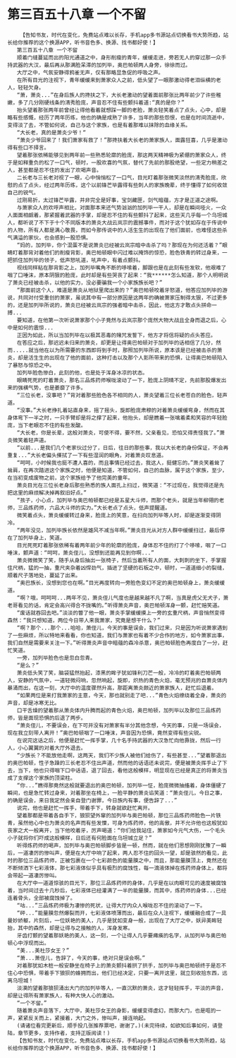 # 第三百五十八章 一个不留
        【告知书友，时代在变化，免费站点难以长存，手机app多书源站点切换看书大势所趋，站长给你推荐的这个换源APP，听书音色多、换源、找书都好使！】
       第三百五十八章 一个不留
       顺着门缝蔓延而出的阳光通道之中，身形削瘦的青年，缓缓走进，旁若无人的穿过那一众手持武器的大汉，最后再从那满脸呆滞的加列毕，奥巴帕顿两人身旁，徐徐而过。
       大厅之中，气氛安静得鸦雀无声，仅有那略显急促的呼吸之声。
       在所有目光的注视下，青年缓缓来到萧家众人之前，低头望了一眼那激动得老泪纵横的老人，轻轻欠身。
       “萧，萧炎...”在身后族人的搀扶之下，大长老激动的望着面前那张比两年前少了许些稚嫩，多了几分刚硬线条的清秀脸庞，声音忍不住有些颤抖着道:“真的是你？”
       抬头望着那张两年前曾经让得他看着就想踩一脚的老脸，萧炎轻笑着点了点头，心中，却是略有些感慨，经历了两年历练，他也的确是成熟了许多，当年的那些怨恨，也是在时间流逝中，变得淡了去，不管如何说，自己与这个家族，也是有着那难以抹除的血缘关系。
       “大长老，真的是萧炎少爷！“
       “萧炎少爷回来了！我们萧家有救了！”那搀扶着大长老的萧家族人，面露狂喜，几乎是激动得有些口不择言。
       望着那张依稀能够见到两年前一些熟悉轮廓的脸庞，那这两天精神极为紧绷的萧家众人，终于是如释重负的松了一口气，顿时，一股欢喜的气氛，替代了先前的那股绝望，一些定力稍差之人，甚至都是忍不住的发出了欢喝声音。
       二长老与三长老对视了一眼，心中悄悄松了一口气，目光盯着那张微笑淡然的清秀脸庞，欣慰的点了点头，经过两年历练，这个以前锋芒毕露得有些刺人的家族晚辈，终于懂得了如何收敛自己的锐气。
       过刚易折，太过锋芒毕露，并非完全是好事，宝剑藏匣，剑气暗蕴，方才是正道之途啊。
       与萧家众人的欢呼声相比，对面那本来还气势汹汹的加列毕一干人，却是在瞬间哑火，一众人面面相觑着，那紧握着武器的手掌，却是忍不住的有些颤抖了起来，这些天几乎每一个乌坦城人，都听说了不下于十个不同版本的萧炎大战云岚宗的震撼事件，而对于这个犹如存在于传说中的人物，所有人都是满心敬畏，而如今那传说中的人活生生的出现在了他们面前，也难怪这些杀气满溢的家伙，也会感到一股恐惧。
       “妈的，加列毕，你个混蛋不是说萧炎已经被云岚宗暗中击杀了吗？那现在为何还活着？”眼睛盯着那背对着他们的削瘦背影，奥巴帕顿眼中闪过难以掩饰的惊恐，脸色铁青的转过身来，一把抓住加列毕的领子，低声怒吼道，吼声中，有着点颤抖。
       视线同样粘在那背影之上，加列毕嘴角不断的哆嗦着，脚跟也是在此刻有些发软，他艰难了咽了口唾沫，原本阴狠的脸庞，此时却是有些哭丧了起来：“我******怎么知道，那个人明明说了萧炎已经被击杀，以他的实力，没必要骗我一个小家族族长吧？”
       “那面前这个人，难道是萧炎从地狱里爬出来的？”奥巴帕顿咬着牙怒道，他答应加列毕的游说，共同对付受重创的萧家，虽说其中有一部分原因是这两年的确被萧家压制得太狠，不过更多的，还是加列毕所说的，萧炎已经被云岚宗的强者暗中击杀，因此，他这方才敢点头拼命一搏...
       要知道，在他第一次听说萧家那个小子竟然与云岚宗那个庞然大物大战且全身而退之后，心中是如何的震惊...
       正因为如此，所以当加列毕在以极其恶毒的赌咒发誓下，他方才将信将疑的点头答应。
       在答应之后，那迟迟未归来的萧炎，却更是让得奥巴帕顿对于加列毕的话相信了几分，然而.....就当他在以为所需要的东西即将到手时，那照加列毕所说，原本该是已经被击杀的萧炎，却是活生生的出现在了他的面前，这种打击以及那个人影所带来的恐惧，让得奥巴帕顿陷入了暴怒与惊恐之中。
       加列毕脸色惨白，此刻的他，也是处于浑身冰凉的状态。
       眼睛死死的盯着萧炎，那名三品炼药师喉咙滚动了一下，脸庞上阴晴不定，先前那股爆发出来的强横气势，也是萎靡了许多。
       “三位长老，没事吧？”背对着那些脸色各不相同的人，萧炎望着三位长老苍白的脸色，轻声道。
       “没事。”大长老挣扎着站直身来，摇了摇头，旋即脸庞肃穆的对着萧炎缓缓弯身，然而在其身体弯下一半之时，一只手臂却是将之撑了起来，他抬头，却是瞧着一张噙着柔和笑容的年轻脸庞，当下老眼忍不住的有些发酸。
       “大长老，你是长辈，这般对萧炎，可使不得，要不然，父亲看见，恐怕又得责怪我了。”萧炎微笑着轻声道。
       “以前...是我们几个老家伙过分了，日后，往日的那些事，我以大长老的身份保证，不会再重复...”大长老偏头搽拭了一下有些湿润的眼角，对着萧炎叹息道。
       “呵呵，小时候我也挺不遭人喜的，而且事情已经过去，我这人，挺健忘的。”萧炎笑着耸了耸肩，在再次踏进这个家族之时，他便是知道，不管如何，自己的血脉，属于这个家族，至少，在当初变成废物之前，这个家族给予了他完美的童年。
       萧炎目光在三位长老身后那些熟悉的族人面孔上扫过，微笑道：“不过现在，我觉得还是先把这里的麻烦解决掉再叙旧好点。”
       “孩子，小心点，加列毕与奥巴帕顿都已经是五星大斗师，而那个老头，就是当年柳翎的老师，三品炼药师，六品大斗师的实力。”大长老点了点头，低声提醒道。
       微笑着点头，萧炎缓缓转过身来，脸庞上的笑意，在扫向加列毕等人时，却是逐渐变得阴冷。
       “两年没见，加列毕族长依然是雄风不减当年啊。”萧炎目光从对方人群中缓缓扫过，最后停在了加列毕身上，笑道。
       目光死死盯着那张依稀有着两年前少年的轮廓的脸庞，身体忍不住的打了个哆嗦，咽了一口唾沫，颤声道：“呵呵，萧炎侄儿，没想到还能再见到你啊...”
       萧炎微微笑了笑，随手从身后抽出一张椅子，然后当着所有人的面，大刺刺的坐下，手掌握住尺柄，猛的一抽，重尺夹杂着凶悍劲气，插进了坚硬的石板之中，顿时，一道道细小的裂缝，顺着尺子落地处，蔓延了出来。
       “奥巴族长，没想到您也在啊。”目光再度转向一旁脸色变幻不定的奥巴帕顿身上，萧炎缓缓道。
       “啊？哦，呵呵呵...两年不见，萧炎侄儿气度也是越来越不凡了啊，当真是虎父无犬子，萧老哥看见的话，肯定会高兴得合不拢嘴的。”听得萧炎声音，奥巴帕顿浑身一颤，赶忙赔笑道。
       “废话就吞回去吧。”淡淡的瞥了他一眼，萧炎手掌缓缓摸上一旁的玄重尺柄，声音悄然变得森然：“我只想知道，两位今日带人来我萧家，究竟是想干什么？”
       “啊？那个...那个...哈哈，萧侄儿，今天的事是误会，我们过来，只是因为听说萧家遇到了一些麻烦，所以特地来看看，你也知道，我们与萧家也有着不少合作的地方，如今萧家出事，我们自然是需要来关注一下。”听得萧炎声音中暗蕴的森冷杀意，奥巴帕顿脸色再度白了一分，赶忙笑道。
       一旁，加列毕脸色也是忽白忽青。
       “是么？”
       萧炎低头笑了笑，脑袋猛然抬起，漆黑的眸子犹如锋利刀芒一般，冷冷的盯着奥巴帕顿两人，安静的气氛中，一道轻微闷响，忽然响起，旋即，炽热的青色火焰，毫无预兆的自萧炎体内暴涌而出，在这一刻，大厅中的温度骤然升高，那距离萧炎颇近的萧家族人，赶忙后退着。
       “如果两位是来打我萧家的主意，今天，那也就别走了吧...”青色火焰缭绕着全身，萧炎的声音，却是冰寒无比。
       口干舌燥的望着那从萧炎体内升腾而起的青色火焰，奥巴帕顿，加列毕以及那位三品炼药师，皆是面现恐惧的后退了两步。
       “萧炎侄儿，不要误会，在下可并没有对萧家有半分其他念想，今天的事，只是一场误会，现在我立刻带人离开！”奥巴帕顿咽了一口唾沫，声音因为恐惧，竟然变得有些尖锐。
       在说完这话之后，他便是赶忙一挥手掌，几十名手持武器的大汉急忙向他靠拢，然后一行人，小心翼翼的对着大厅外退去。
       “少族长？不能放他走啊，这两天，我们不少族人被他们给伤了，有些甚至...”望着那退出的奥巴帕顿，性子急躁的三长老忍不住出声道，然而他的话语还未说完，便是被萧炎挥手止了下去，当下，他也只得咽下口中话语，退了回去，看他这般模样，明显现在已经是真正的将萧炎当成了支撑这个家族的顶梁柱。
       “你...”瞧得那竟然这般就要退出的奥巴帕顿，加列毕一怔，脸庞微微抽搐着，身体僵硬了瞬间，也是急忙转过身来，对着那坐在椅上，一脸平静的萧炎谄笑道：“萧炎侄儿，今日之事，的确是误会，来日我定然会亲自登门谢罪，今日族内有事，便告辞了...”
       说完，他也是赶忙一挥手，带着手下，转身就欲赶忙离开。
       望着那都是带着各自手下，狼狈望外窜的加列毕与奥巴帕顿，那位三品炼药师脸色一片铁青，虽然他心中也为萧炎的名声而有些发憟，可身为炼药师，他的高傲，并不允许他也这般犹如丧家之犬一般离开，当下他咬着牙，厉声喝道：“你们给我站住，萧家如今元气大伤，一个毛头小子就将你们吓成这般模样，日后还有何脸面在乌坦城立足？”
       听得炼药师的喝声，加列毕与奥巴帕顿脚步皆是一顿，然而，就在他们思想刚刚犹豫了一瞬后，一道凄厉的惨叫声，便是在大厅中响了起来，两人忍不住的回头一望，却是骇然的看见，此时的那位三品炼药师，正被包裹在一个七彩颜色的能量膜之中，而且，那能量膜顶上，竟然还在不断倾洒下七彩液体，那七彩液体似乎具有极烈的腐蚀性，每一滴液体掉在炼药师身体上，都将会带起一道凄厉惨叫。
       在大厅中一道道惊骇的目光下，那位三品炼药师的身体，几乎是在以肉眼可见的速度被腐蚀着，当时间过去十几秒后，七彩液体已经灌满了一半的能量膜，而其中，炼药师的身体...已经连着骨头，全部被腐蚀掉了。
       “咕...”三品炼药师极为凄惨的死状，让得大厅内众人喉咙忍不住的滚动了一下。
       “砰...”能量膜忽然爆裂而开，七彩液体喷薄而出，最后在众人注视下，缓缓融合成了一具曼妙娇躯，片刻后，一位妖艳的美人，几乎是犹如变身一般，出现在了大厅之中，妖异美眸轻抬，其中的森然，却是让得与之接触的人，浑身发寒。
       牙齿打颤的望着那妖艳的美人，这一刻，一个让得人几乎要瘫痪的名字，从加列毕与奥巴帕顿心中浮现而出。
       “美...美杜莎女王？”
       “萧...萧侄儿，告辞了，今天的事，绝对只是误会啊。”
       对着那犹如木桩一般安静坐在椅子上的萧炎颤抖着拱了拱手，加列毕与奥巴帕顿终于是忍不住心中恐惧，带着手下狼狈的蜂拥而出，他们已经决定，只要一离开这里，就立刻收拾东西，远离乌坦城！
       淡漠的望着那狼狈涌出大门的加列毕等人，一直沉默的萧炎，这才轻轻挥手，平淡的声音，却是让得所有萧家族人，有种大快人心的激动。
       “一个不留。”
       随着萧炎声音落下，大厅中，美杜莎女王的身影，缓缓变得虚幻，而那大门，也是哐的一声，紧紧反关而上，紧接着，大门之外，惨叫声，接连响起。
       (请诸位看完更新后，顺手投几张推荐票吧，谢谢了。)(未完待续，如欲知后事如何，请登陆，章节更多，支持作者，支持正版阅读！)
       【告知书友，时代在变化，免费站点难以长存，手机app多书源站点切换看书大势所趋，站长给你推荐的这个换源APP，听书音色多、换源、找书都好使！】
